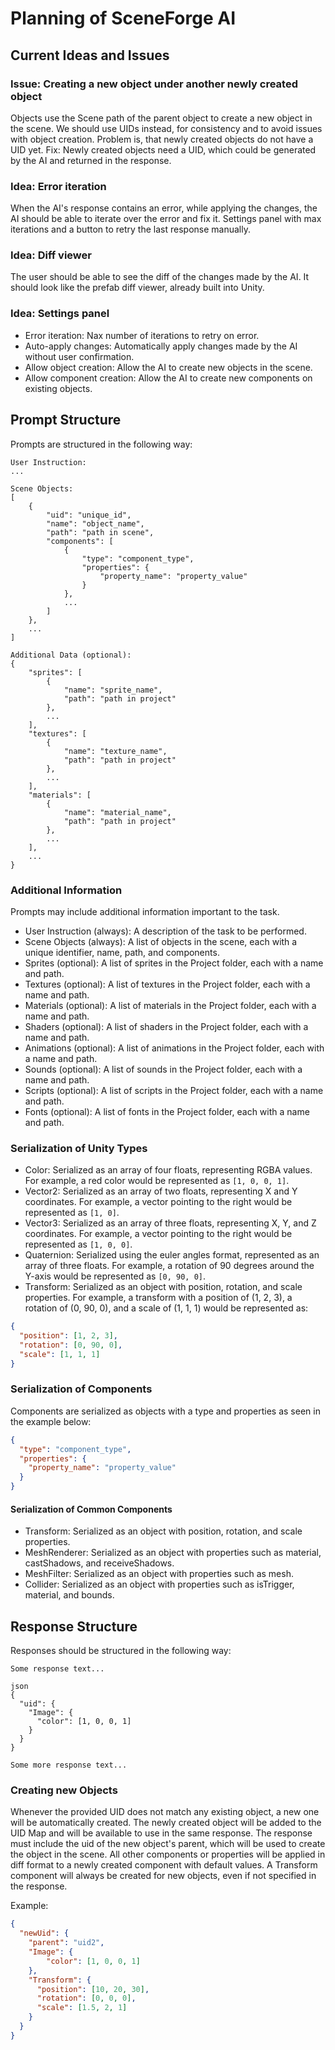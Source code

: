 # Planning of SceneForge AI

## Current Ideas and Issues

### Issue: Creating a new object under another newly created object

Objects use the Scene path of the parent object to create a new object in the scene.
We should use UIDs instead, for consistency and to avoid issues with object creation.
Problem is, that newly created objects do not have a UID yet.
Fix: Newly created objects need a UID, which could be generated by the AI and returned in the response.

### Idea: Error iteration

When the AI's response contains an error, while applying the changes, the AI should be able to iterate over the error and fix it.
Settings panel with max iterations and a button to retry the last response manually.

### Idea: Diff viewer

The user should be able to see the diff of the changes made by the AI.
It should look like the prefab diff viewer, already built into Unity.


### Idea: Settings panel

- Error iteration: Nax number of iterations to retry on error.
- Auto-apply changes: Automatically apply changes made by the AI without user confirmation.
- Allow object creation: Allow the AI to create new objects in the scene.
- Allow component creation: Allow the AI to create new components on existing objects.

## Prompt Structure

Prompts are structured in the following way:

```plaintext
User Instruction:
...

Scene Objects:
[
    {
        "uid": "unique_id",
        "name": "object_name",
        "path": "path in scene",
        "components": [
            {
                "type": "component_type",
                "properties": {
                    "property_name": "property_value"
                }
            },
            ...
        ]
    },
    ...
]

Additional Data (optional):
{
    "sprites": [
        {
            "name": "sprite_name",
            "path": "path in project"
        },
        ...
    ],
    "textures": [
        {
            "name": "texture_name",
            "path": "path in project"
        },
        ...
    ],
    "materials": [
        {
            "name": "material_name",
            "path": "path in project"
        },
        ...
    ],
    ...
}
```

### Additional Information

Prompts may include additional information important to the task.

- User Instruction (always): A description of the task to be performed.
- Scene Objects (always): A list of objects in the scene, each with a unique identifier, name, path, and components.
- Sprites (optional): A list of sprites in the Project folder, each with a name and path.
- Textures (optional): A list of textures in the Project folder, each with a name and path.
- Materials (optional): A list of materials in the Project folder, each with a name and path.
- Shaders (optional): A list of shaders in the Project folder, each with a name and path.
- Animations (optional): A list of animations in the Project folder, each with a name and path.
- Sounds (optional): A list of sounds in the Project folder, each with a name and path.
- Scripts (optional): A list of scripts in the Project folder, each with a name and path.
- Fonts (optional): A list of fonts in the Project folder, each with a name and path.


### Serialization of Unity Types

- Color: Serialized as an array of four floats, representing RGBA values. For example, a red color would be represented as `[1, 0, 0, 1]`.
- Vector2: Serialized as an array of two floats, representing X and Y coordinates. For example, a vector pointing to the right would be represented as `[1, 0]`.
- Vector3: Serialized as an array of three floats, representing X, Y, and Z coordinates. For example, a vector pointing to the right would be represented as `[1, 0, 0]`.
- Quaternion: Serialized using the euler angles format, represented as an array of three floats. For example, a rotation of 90 degrees around the Y-axis would be represented as `[0, 90, 0]`.
- Transform: Serialized as an object with position, rotation, and scale properties. For example, a transform with a position of (1, 2, 3), a rotation of (0, 90, 0), and a scale of (1, 1, 1) would be represented as:
```json
{
  "position": [1, 2, 3],
  "rotation": [0, 90, 0],
  "scale": [1, 1, 1]
}
```


### Serialization of Components

Components are serialized as objects with a type and properties as seen in the example below:
```json
{
  "type": "component_type",
  "properties": {
    "property_name": "property_value"
  }
}
```

#### Serialization of Common Components

- Transform: Serialized as an object with position, rotation, and scale properties.
- MeshRenderer: Serialized as an object with properties such as material, castShadows, and receiveShadows.
- MeshFilter: Serialized as an object with properties such as mesh.
- Collider: Serialized as an object with properties such as isTrigger, material, and bounds.

## Response Structure

Responses should be structured in the following way:

```plaintext
Some response text...

json
{
  "uid": {
    "Image": {
      "color": [1, 0, 0, 1]
    }
  }
}

Some more response text...
```

### Creating new Objects

Whenever the provided UID does not match any existing object, a new one will be automatically created.
The newly created object will be added to the UID Map and will be available to use in the same response.
The response must include the uid of the new object's parent, which will be used to create the object in the scene.
All other components or properties will be applied in diff format to a newly created component with default values.
A Transform component will always be created for new objects, even if not specified in the response.

Example:
```json
{
  "newUid": {
    "parent": "uid2",
    "Image": {
        "color": [1, 0, 0, 1]
    },
    "Transform": {
      "position": [10, 20, 30],
      "rotation": [0, 0, 0],
      "scale": [1.5, 2, 1]
    }
  }
}
```